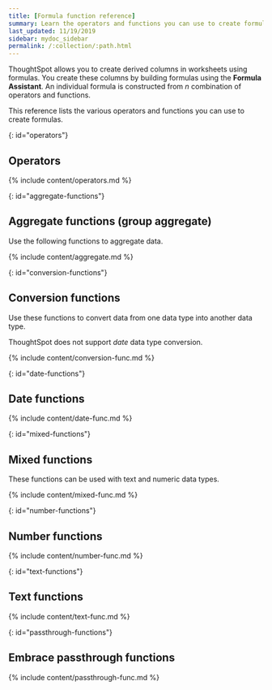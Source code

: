 ```yaml
---
title: [Formula function reference]
summary: Learn the operators and functions you can use to create formulas in ThoughtSpot.
last_updated: 11/19/2019
sidebar: mydoc_sidebar
permalink: /:collection/:path.html
---
```

ThoughtSpot allows you to create derived columns in worksheets using formulas.
You create these columns by building formulas using the **Formula Assistant**.
An individual formula is constructed from _n_ combination of operators and
functions.

This reference lists the various operators and functions you can use to create
formulas.

{: id="operators"}
## Operators

{% include content/operators.md %}

{: id="aggregate-functions"}
## Aggregate functions (group aggregate)

Use the following functions to aggregate data.

{% include content/aggregate.md %}

{: id="conversion-functions"}
## Conversion functions

Use these functions to convert data from one data type into another data type.

ThoughtSpot does not support _date_ data type conversion.

{% include content/conversion-func.md %}

{: id="date-functions"}
## Date functions

{% include content/date-func.md %}

{: id="mixed-functions"}
## Mixed functions

These functions can be used with text and numeric data types.

{% include content/mixed-func.md %}

{: id="number-functions"}
## Number functions

{% include content/number-func.md %}

{: id="text-functions"}
## Text functions

{% include content/text-func.md %}

{: id="passthrough-functions"}
## Embrace passthrough functions

{% include content/passthrough-func.md %}
